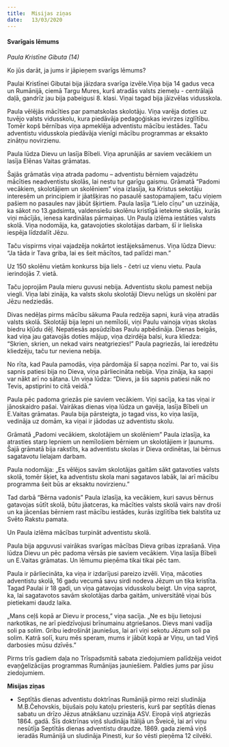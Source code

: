 ```yaml
---
title:  Misijas ziņas
date:   13/03/2020
---
```


#### Svarīgais lēmums

_Paula Kristīne Gibuta (14)_

Ko jūs darāt, ja jums ir jāpieņem svarīgs lēmums? 

Paulai Kristīnei Gibutai bija jāizdara svarīga izvēle.Viņa bija 14 gadus veca un Rumānijā, ciemā Targu Mures, kurš atradās valsts ziemeļu - centrālajā daļā, gandrīz jau bija pabeigusi 8. klasi. Viņai tagad bija jāizvēlas vidusskola. 

Paula vēlējās mācīties par pamatskolas skolotāju. Viņa varēja doties uz tuvējo valsts vidusskolu, kura piedāvāja pedagoģiskas ievirzes izglītību. Tomēr kopš bērnības viņa apmeklēja adventistu mācību iestādes. Taču adventistu vidusskola piedāvāja vienīgi mācību programmas ar eksakto zinātņu novirzienu. 

Paula lūdza Dievu un lasīja Bībeli. Viņa aprunājās ar saviem vecākiem un lasīja Elēnas Vaitas grāmatas. 

Šajās grāmatās viņa atrada padomu – adventistu bērniem vajadzētu mācīties neadventistu skolās, lai nestu tur garīgu gaismu. Grāmatā “Padomi vecākiem, skolotājiem un skolēniem” viņa izlasīja, ka Kristus sekotāju  interesēm un principiem ir jāatšķiras no pasaulē sastopamajiem, taču viņiem pašiem no pasaules nav jābūt šķirtiem. Paula lasīja “Lielo cīņu” un uzzināja, ka sākot no 13.gadsimta,  valdensiešu skolēnu kristīgā ietekme skolās, kurās viņi mācījās, ienesa kardinālas pārmaiņas. Un Paula izlēma iestāties valsts skolā. Viņa nodomāja, ka, gatavojoties skolotājas darbam, šī ir lieliska iespēja līdzdalīt Jēzu. 

Taču vispirms viņai vajadzēja nokārtot iestājeksāmenus. Viņa lūdza Dievu: “Ja tāda ir Tava griba, lai es šeit mācītos, tad palīdzi man.”

Uz 150 skolēnu vietām konkurss bija liels  - četri uz vienu vietu. Paula ierindojās 7. vietā. 

Taču joprojām Paula mieru guvusi nebija. Adventistu skolu pamest nebija viegli. Viņa labi zināja, ka valsts skolu skolotāji Dievu nelūgs un skolēni par Jēzu nedziedās. 

Divas nedēļas pirms mācību sākuma Paula redzēja sapni, kurā viņa atradās valsts skolā. Skolotāji bija lepni un nemīloši, viņi Paulu vainoja viņas skolas biedru kļūdu dēļ. Nepatiesās apsūdzības Paulu apbēdināja. Dienas beigās, kad viņa jau gatavojās doties mājup, viņa dzirdēja balsi, kura kliedza: “Skrien, skrien, un nekad vairs neatgriezies!” Paula pagriezās, lai ieredzētu kliedzēju, taču tur neviena nebija. 

No rīta, kad Paula pamodās, viņa pārdomāja šī sapņa nozīmi. Par to, vai šis sapnis patiesi bija no Dieva, viņa pārliecināta nebija. Viņa zināja, ka sapņi var nākt arī no sātana. Un viņa lūdza: “Dievs, ja šis sapnis patiesi nāk no Tevis, apstiprini to citā veidā.”

Paula pēc padoma griezās pie saviem vecākiem. Viņi sacīja, ka tas viņai ir jānoskaidro pašai. Vairākas dienas viņa lūdza un gavēja, lasīja Bībeli un E.Vaitas grāmatas. Paula bija pārsteigta, jo tagad viss, ko viņa lasīja, vedināja uz domām, ka viņai ir jādodas uz adventistu skolu. 

Grāmatā „Padomi vecākiem, skolotājiem un skolēniem” Paula izlasīja, ka atrasties starp lepniem un nemīlošiem bērniem un skolotājiem ir ļaunums. Šajā grāmatā bija rakstīts, ka adventistu skolas ir Dieva ordinētas, lai bērnus sagatavotu lielajam darbam. 

Paula nodomāja: „Es vēlējos savām skolotājas gaitām sākt gatavoties valsts skolā, tomēr šķiet, ka adventistu skola mani sagatavos labāk, lai arī mācību programma šeit būs ar eksaktu novirzienu.” 

Tad darbā “Bērna vadonis” Paula izlasīja, ka vecākiem, kuri savus bērnus gatavojas sūtīt skolā, būtu jāatceras, ka mācīties valsts skolā vairs nav droši un ka jācenšas bērniem rast mācību iestādes, kurās izglītība tiek balstīta uz Svēto Rakstu pamata.

Un Paula izlēma mācības turpināt adventistu skolā.

Paula bija apguvusi vairākas svarīgas mācības Dieva gribas izprašanā. Viņa lūdza Dievu un pēc padoma vērsās pie saviem vecākiem. Viņa lasīja Bībeli un E.Vaitas grāmatas. Un lēmumu pieņēma tikai tikai pēc tam. 

Paula ir pārliecināta, ka viņa ir izdarījusi pareizo izvēli. Viņa, mācoties adventistu skolā, 16 gadu vecumā savu sirdi nodeva Jēzum un tika kristīta. Tagad Paulai ir 18 gadi, un viņa gatavojas vidusskolu beigt. Un viņa saprot, ka, lai sagatavotos savām skolotājas darba gaitām,  universitātē viņai būs pietiekami daudz laika. 

„Mans ceļš kopā ar Dievu ir process,” viņa sacīja. „Ne es biju lietojusi narkotikas, ne arī piedzīvojusi brīnumainu atgriešanos. Dievs mani vadīja soli pa solim. Gribu iedrošināt jauniešus, lai arī viņi sekotu Jēzum soli pa solim. Katrā solī, kuru mēs speram, mums ir jābūt kopā ar Viņu, un tad Viņš darbosies mūsu dzīvēs.” 

Pirms trīs gadiem daļa no Trīspadsmitā sabata ziedojumiem palīdzēja veidot evaņģelizācijas programmas Rumānijas jauniešiem. Paldies jums par jūsu ziedojumiem.  

**Misijas ziņas**

- Septītās dienas adventistu doktrīnas Rumānijā pirmo reizi sludināja M.B.Čehovskis, bijušais poļu katoļu priesteris, kurš par septītās dienas sabatu un drīzo Jēzus atnākšanu uzzināja ASV. Eiropā viņš atgriezās 1864. gadā. Šīs doktrīnas viņš sludināja Itālijā un Šveicē, lai arī viņu nesūtīja Septītās dienas adventistu draudze. 1869. gada ziemā viņš ieradās Rumānijā un sludināja Pinesti, kur šo vēsti pieņēma 12 cilvēki.